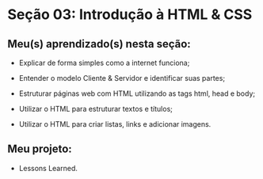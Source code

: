 # Seção 03: Introdução à HTML & CSS
## Meu(s) aprendizado(s) nesta seção:
- Explicar de forma simples como a internet funciona;

- Entender o modelo Cliente & Servidor e identificar suas partes;

- Estruturar páginas web com HTML utilizando as tags html, head e body;

- Utilizar o HTML para estruturar textos e títulos;

- Utilizar o HTML para criar listas, links e adicionar imagens.

## Meu projeto:
- Lessons Learned.